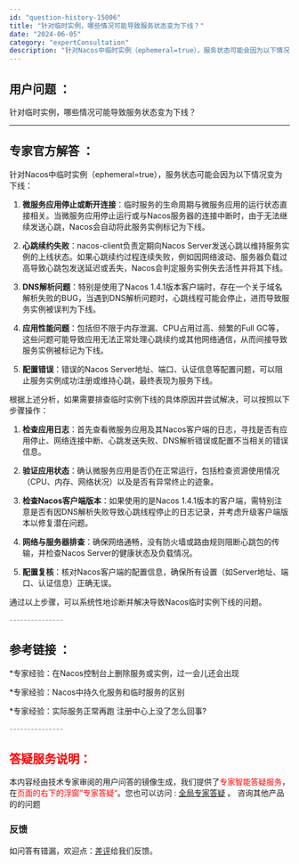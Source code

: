 ```yaml
---
id: "question-history-15006"
title: "针对临时实例，哪些情况可能导致服务状态变为下线？"
date: "2024-06-05"
category: "expertConsultation"
description: "针对Nacos中临时实例（ephemeral=true），服务状态可能会因为以下情况变为下线：1. **微服务应用停止或断开连接**：临时服务的生命周期与微服务应用的运行状态直接相关。当微服务应用停止运行或与Nacos服务器的连接中断时，由于无法继续发送心跳，Nacos会自动将此服务实例标记为下线。"
---
```


## 用户问题 ： 
 针对临时实例，哪些情况可能导致服务状态变为下线？  

---------------
## 专家官方解答 ：

针对Nacos中临时实例（ephemeral=true），服务状态可能会因为以下情况变为下线：

1. **微服务应用停止或断开连接**：临时服务的生命周期与微服务应用的运行状态直接相关。当微服务应用停止运行或与Nacos服务器的连接中断时，由于无法继续发送心跳，Nacos会自动将此服务实例标记为下线。

2. **心跳续约失败**：nacos-client负责定期向Nacos Server发送心跳以维持服务实例的上线状态。如果心跳续约过程连续失败，例如因网络波动、服务器负载过高导致心跳包发送延迟或丢失，Nacos会判定服务实例失去活性并将其下线。

3. **DNS解析问题**：特别是使用了Nacos 1.4.1版本客户端时，存在一个关于域名解析失败的BUG，当遇到DNS解析问题时，心跳线程可能会停止，进而导致服务实例被误判为下线。

4. **应用性能问题**：包括但不限于内存泄漏、CPU占用过高、频繁的Full GC等，这些问题可能导致应用无法正常处理心跳续约或其他网络通信，从而间接导致服务实例被标记为下线。

5. **配置错误**：错误的Nacos Server地址、端口、认证信息等配置问题，可以阻止服务实例成功注册或维持心跳，最终表现为服务下线。

根据上述分析，如果需要排查临时实例下线的具体原因并尝试解决，可以按照以下步骤操作：

1. **检查应用日志**：首先查看微服务应用及其Nacos客户端的日志，寻找是否有应用停止、网络连接中断、心跳发送失败、DNS解析错误或配置不当相关的错误信息。

2. **验证应用状态**：确认微服务应用是否仍在正常运行，包括检查资源使用情况（CPU、内存、网络状况）以及是否有异常终止的迹象。

3. **检查Nacos客户端版本**：如果使用的是Nacos 1.4.1版本的客户端，需特别注意是否有因DNS解析失败导致心跳线程停止的日志记录，并考虑升级客户端版本以修复潜在问题。

4. **网络与服务器排查**：确保网络通畅，没有防火墙或路由规则阻断心跳包的传输，并检查Nacos Server的健康状态及负载情况。

5. **配置复核**：核对Nacos客户端的配置信息，确保所有设置（如Server地址、端口、认证信息）正确无误。

通过以上步骤，可以系统性地诊断并解决导致Nacos临时实例下线的问题。


<font color="#949494">---------------</font> 


## 参考链接 ：

*专家经验：在Nacos控制台上删除服务或实例，过一会儿还会出现 
 
 *专家经验：Nacos中持久化服务和临时服务的区别 
 
 *专家经验：实际服务正常再跑 注册中心上没了怎么回事? 


 <font color="#949494">---------------</font> 
 


## <font color="#FF0000">答疑服务说明：</font> 

本内容经由技术专家审阅的用户问答的镜像生成，我们提供了<font color="#FF0000">专家智能答疑服务</font>，在<font color="#FF0000">页面的右下的浮窗”专家答疑“</font>。您也可以访问 : [全局专家答疑](https://answer.opensource.alibaba.com/docs/intro) 。 咨询其他产品的的问题

### 反馈
如问答有错漏，欢迎点：[差评](https://ai.nacos.io/user/feedbackByEnhancerGradePOJOID?enhancerGradePOJOId=15059)给我们反馈。
